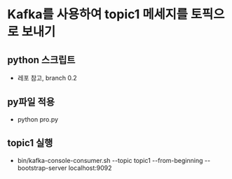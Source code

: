 # Kafka를 사용하여 topic1 메세지를 토픽으로 보내기

## python 스크립트
- 레포 참고, branch 0.2

## py파일 적용
- python pro.py

## topic1 실행
- bin/kafka-console-consumer.sh --topic topic1 --from-beginning --bootstrap-server localhost:9092
